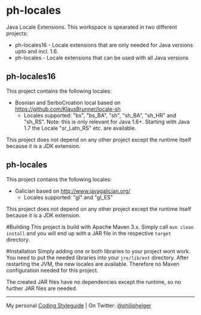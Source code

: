 # ph-locales
Java Locale Extensions. This workspace is spearated in two different projects:

  * ph-locales16 - Locale extensions that are only needed for Java versions upto and incl. 1.6.
  * ph-locales - Locale extensions that can be used with all Java versions

## ph-locales16
This project contains the following locales:

  * Bosnian and SerboCroation local based on https://github.com/KlausBrunner/locale-sh
    * Locales supported: "bs", "bs\_BA", "sh", "sh\_BA", "sh\_HR" and "sh\_RS".
      Note: this is only relevant for Java 1.6+. Starting with Java 1.7 the Locale "sr\_Latn\_RS" etc. are available.

This project does not depend on any other project except the runtime itself because it is a JDK extension.

## ph-locales
This project contains the following locales:
  * Galician based on http://www.javagalician.org/
    * Locales supported: "gl" and "gl\_ES"

This project does not depend on any other project except the runtime itself because it is a JDK extension.

#Building
This project is build with Apache Maven 3.x. Simply call `mvn clean install` and you will end up with a JAR file in the respective `target` directory.

#Installation
Simply adding one or both libraries to your project wont work. You need to put the needed libraries into your `jre/lib/ext` directory. After restarting the JVM, the new locales are available. Therefore no Maven configuration needed for this project.

The created JAR files have no dependencies except the runtime, so no further JAR files are needed. 

---

My personal [Coding Styleguide](https://github.com/phax/meta/blob/master/CodeingStyleguide.md) |
On Twitter: <a href="https://twitter.com/philiphelger">@philiphelger</a>
